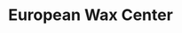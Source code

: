 ---
title: "European Wax Center"
url: /colorado-springs/european-wax-center-interquest-parkway/
shop: beauty
---